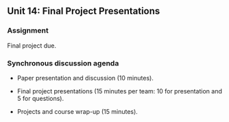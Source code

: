 ## Unit 14: Final Project Presentations

### Assignment

Final project due.


### Synchronous discussion agenda

  - Paper presentation and discussion (10 minutes).

  - Final project presentations (15 minutes per team: 10 for presentation and 5 for questions).

  - Projects and course wrap-up (15 minutes).
